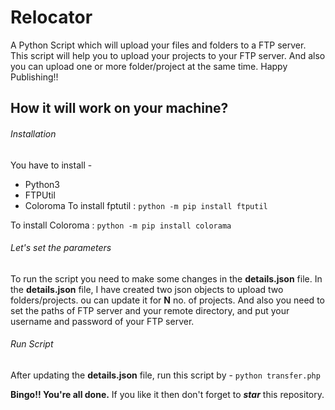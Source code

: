 # Relocator
A Python Script which will upload your files and folders to a FTP server. This script will help you to upload your projects to your FTP server. And also you can upload one or more folder/project at the same time. Happy Publishing!!

## How it will work on your machine?

###### Installation
You have to install -
- Python3
- FTPUtil
- Coloroma
To install fptutil :
`python -m pip install ftputil`

To install Coloroma :
`python -m pip install colorama`

###### Let's set the parameters
To run the script you need to make some changes in the **details.json** file.
In the **details.json** file, I have created two json objects to upload two folders/projects. ou can update it for **N** no. of projects.
And also you need to set the paths of FTP server and your remote directory, and put your username and password of your FTP server.

###### Run Script
After updating the **details.json** file, run this script by -
`python transfer.php`

**Bingo!! You're all done.**
If you like it then don't forget to **_star_** this repository.




